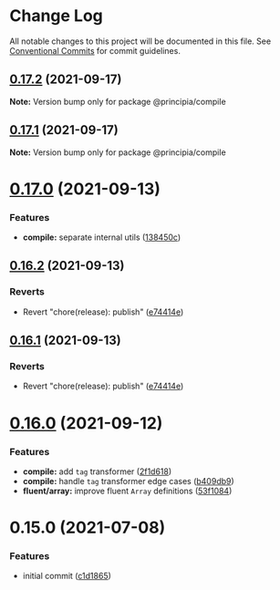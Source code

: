 # Change Log

All notable changes to this project will be documented in this file.
See [Conventional Commits](https://conventionalcommits.org) for commit guidelines.

## [0.17.2](https://github.com/0x706b/principia.ts/compare/@principia/compile@0.17.1...@principia/compile@0.17.2) (2021-09-17)

**Note:** Version bump only for package @principia/compile





## [0.17.1](https://github.com/0x706b/principia.ts/compare/@principia/compile@0.17.0...@principia/compile@0.17.1) (2021-09-17)

**Note:** Version bump only for package @principia/compile





# [0.17.0](https://github.com/0x706b/principia.ts/compare/@principia/compile@0.16.2...@principia/compile@0.17.0) (2021-09-13)


### Features

* **compile:** separate internal utils ([138450c](https://github.com/0x706b/principia.ts/commit/138450cd24edde829e03ca38a6a1cf9b9c51cdae))





## [0.16.2](https://github.com/0x706b/principia.ts/compare/@principia/compile@0.16.1...@principia/compile@0.16.2) (2021-09-13)


### Reverts

* Revert "chore(release): publish" ([e74414e](https://github.com/0x706b/principia.ts/commit/e74414effa51392092770ecd542b55608dbb1201))





## [0.16.1](https://github.com/0x706b/principia.ts/compare/@principia/compile@0.16.1...@principia/compile@0.16.1) (2021-09-13)


### Reverts

* Revert "chore(release): publish" ([e74414e](https://github.com/0x706b/principia.ts/commit/e74414effa51392092770ecd542b55608dbb1201))





# [0.16.0](https://github.com/0x706b/principia.ts/compare/@principia/compile@0.15.0...@principia/compile@0.16.0) (2021-09-12)


### Features

* **compile:** add `tag` transformer ([2f1d618](https://github.com/0x706b/principia.ts/commit/2f1d6186a69804b169d7dc2eb96346d612fd3582))
* **compile:** handle `tag` transformer edge cases ([b409db9](https://github.com/0x706b/principia.ts/commit/b409db9670c30dc1bd29de1d768338ff9bf50ba4))
* **fluent/array:** improve fluent `Array` definitions ([53f1084](https://github.com/0x706b/principia.ts/commit/53f10848563b314235d07b896c065f0d8feed638))





# 0.15.0 (2021-07-08)


### Features

* initial commit ([c1d1865](https://github.com/0x706b/principia.ts/commit/c1d1865d93b8c7762c4cdfa912360f467c0bae02))
